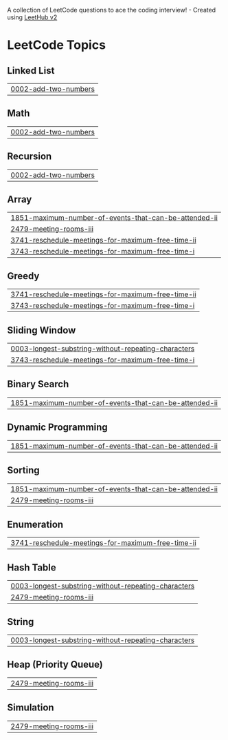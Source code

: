 A collection of LeetCode questions to ace the coding interview! - Created using [LeetHub v2](https://github.com/arunbhardwaj/LeetHub-2.0)
<!---LeetCode Topics Start-->
# LeetCode Topics
## Linked List
|  |
| ------- |
| [0002-add-two-numbers](https://github.com/chaithanya37/DSA/tree/master/0002-add-two-numbers) |
## Math
|  |
| ------- |
| [0002-add-two-numbers](https://github.com/chaithanya37/DSA/tree/master/0002-add-two-numbers) |
## Recursion
|  |
| ------- |
| [0002-add-two-numbers](https://github.com/chaithanya37/DSA/tree/master/0002-add-two-numbers) |
## Array
|  |
| ------- |
| [1851-maximum-number-of-events-that-can-be-attended-ii](https://github.com/chaithanya37/DSA/tree/master/1851-maximum-number-of-events-that-can-be-attended-ii) |
| [2479-meeting-rooms-iii](https://github.com/chaithanya37/DSA/tree/master/2479-meeting-rooms-iii) |
| [3741-reschedule-meetings-for-maximum-free-time-ii](https://github.com/chaithanya37/DSA/tree/master/3741-reschedule-meetings-for-maximum-free-time-ii) |
| [3743-reschedule-meetings-for-maximum-free-time-i](https://github.com/chaithanya37/DSA/tree/master/3743-reschedule-meetings-for-maximum-free-time-i) |
## Greedy
|  |
| ------- |
| [3741-reschedule-meetings-for-maximum-free-time-ii](https://github.com/chaithanya37/DSA/tree/master/3741-reschedule-meetings-for-maximum-free-time-ii) |
| [3743-reschedule-meetings-for-maximum-free-time-i](https://github.com/chaithanya37/DSA/tree/master/3743-reschedule-meetings-for-maximum-free-time-i) |
## Sliding Window
|  |
| ------- |
| [0003-longest-substring-without-repeating-characters](https://github.com/chaithanya37/DSA/tree/master/0003-longest-substring-without-repeating-characters) |
| [3743-reschedule-meetings-for-maximum-free-time-i](https://github.com/chaithanya37/DSA/tree/master/3743-reschedule-meetings-for-maximum-free-time-i) |
## Binary Search
|  |
| ------- |
| [1851-maximum-number-of-events-that-can-be-attended-ii](https://github.com/chaithanya37/DSA/tree/master/1851-maximum-number-of-events-that-can-be-attended-ii) |
## Dynamic Programming
|  |
| ------- |
| [1851-maximum-number-of-events-that-can-be-attended-ii](https://github.com/chaithanya37/DSA/tree/master/1851-maximum-number-of-events-that-can-be-attended-ii) |
## Sorting
|  |
| ------- |
| [1851-maximum-number-of-events-that-can-be-attended-ii](https://github.com/chaithanya37/DSA/tree/master/1851-maximum-number-of-events-that-can-be-attended-ii) |
| [2479-meeting-rooms-iii](https://github.com/chaithanya37/DSA/tree/master/2479-meeting-rooms-iii) |
## Enumeration
|  |
| ------- |
| [3741-reschedule-meetings-for-maximum-free-time-ii](https://github.com/chaithanya37/DSA/tree/master/3741-reschedule-meetings-for-maximum-free-time-ii) |
## Hash Table
|  |
| ------- |
| [0003-longest-substring-without-repeating-characters](https://github.com/chaithanya37/DSA/tree/master/0003-longest-substring-without-repeating-characters) |
| [2479-meeting-rooms-iii](https://github.com/chaithanya37/DSA/tree/master/2479-meeting-rooms-iii) |
## String
|  |
| ------- |
| [0003-longest-substring-without-repeating-characters](https://github.com/chaithanya37/DSA/tree/master/0003-longest-substring-without-repeating-characters) |
## Heap (Priority Queue)
|  |
| ------- |
| [2479-meeting-rooms-iii](https://github.com/chaithanya37/DSA/tree/master/2479-meeting-rooms-iii) |
## Simulation
|  |
| ------- |
| [2479-meeting-rooms-iii](https://github.com/chaithanya37/DSA/tree/master/2479-meeting-rooms-iii) |
<!---LeetCode Topics End-->